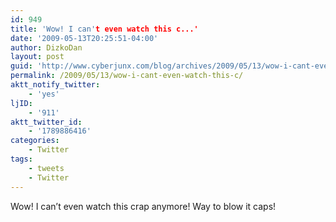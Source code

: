 ```yaml
---
id: 949
title: 'Wow! I can't even watch this c...'
date: '2009-05-13T20:25:51-04:00'
author: DizkoDan
layout: post
guid: 'http://www.cyberjunx.com/blog/archives/2009/05/13/wow-i-cant-even-watch-this-c/'
permalink: /2009/05/13/wow-i-cant-even-watch-this-c/
aktt_notify_twitter:
    - 'yes'
ljID:
    - '911'
aktt_twitter_id:
    - '1789886416'
categories:
    - Twitter
tags:
    - tweets
    - Twitter
---
```


Wow! I can’t even watch this crap anymore! Way to blow it caps!